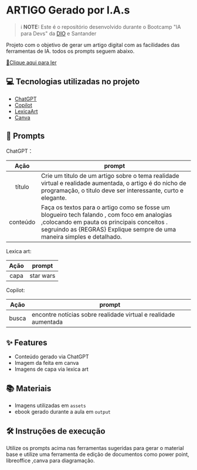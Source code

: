# ARTIGO Gerado por I.A.s


 > ℹ️ **NOTE:** Este é o repositório desenvolvido durante o Bootcamp "IA para Devs" da [DIO](https://dio.me) e Santander

Projeto com o objetivo de gerar um artigo digital com as facilidades das ferramentas de IA. todos os prompts
seguem abaixo.

[📕Clique aqui para ler](https://github.com/angeluuy/prompts_recipe_to_creat_ebook/blob/main/outputs/Pokecode%20(1).pdf)
## 💻 Tecnologias utilizadas no projeto

- [ChatGPT](https://chat.openai.com/) 
- [Copilot](https://copilot.microsoft.com/)
- [LexicaArt](https://lexica.art/)
- [Canva](https://canva.com/)

## 🧠 Prompts

ChatGPT：

|   Ação   | prompt                 
| :------: | ------------------------------------------------------------------------------------------------------------------------------------------------------------------------------------------------------------------------------------------------------------------------------ |
|  título  | Crie um titulo de um artigo sobre o tema realidade virtual e realidade aumentada, o artigo é do nicho de programação, o titulo deve ser interessante, curto e elegante.
| conteúdo | Faça os textos para o artigo como se fosse um blogueiro tech falando , com foco em analogias ,colocando em pauta os principais conceitos . segruindo as  {REGRAS} Explique sempre de uma maneira simples e detalhado.

Lexica art:

|  Ação  | prompt                                                                                 |
| :----: | -------------------------------------------------------------------------------------- |
| capa |star wars |

Copilot:

|  Ação  | prompt                                                                                 |
| :----: | -------------------------------------------------------------------------------------- |
|busca   | encontre notícias sobre realidade virtual e realidade aumentada|    


## ✨ Features

- Conteúdo gerado via ChatGPT
- Imagem da feita em canva
- Imagens de capa via lexica art

## 📚 Materiais

- Imagens utilizadas em `assets`
- ebook gerado durante a aula em `output`

## 🛠️ Instruções de execução

Utilize os prompts acima nas ferramentas sugeridas para gerar o material base e utilize uma ferramenta de edição de documentos como power point, libreoffice ,canva para diagramação.
